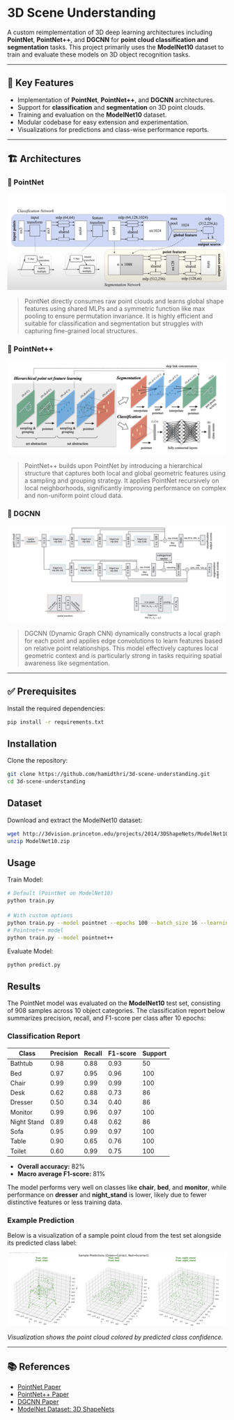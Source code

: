 # 3D Scene Understanding

A custom reimplementation of 3D deep learning architectures including **PointNet**, **PointNet++**, and **DGCNN** for **point cloud classification and segmentation** tasks. This project primarily uses the **ModelNet10** dataset to train and evaluate these models on 3D object recognition tasks.

---

## 📌 Key Features

- Implementation of **PointNet**, **PointNet++**, and **DGCNN** architectures.
- Support for **classification** and **segmentation** on 3D point clouds.
- Training and evaluation on the **ModelNet10** dataset.
- Modular codebase for easy extension and experimentation.
- Visualizations for predictions and class-wise performance reports.

---

## 🏗 Architectures

### 🔹 PointNet
![PointNet Architecture](assets/pointnet.png)

> PointNet directly consumes raw point clouds and learns global shape features using shared MLPs and a symmetric function like max pooling to ensure permutation invariance. It is highly efficient and suitable for classification and segmentation but struggles with capturing fine-grained local structures.

### 🔹 PointNet++
![PointNet Architecture](assets/pointnetpp.png)

> PointNet++ builds upon PointNet by introducing a hierarchical structure that captures both local and global geometric features using a sampling and grouping strategy. It applies PointNet recursively on local neighborhoods, significantly improving performance on complex and non-uniform point cloud data.

### 🔹 DGCNN
![PointNet Architecture](assets/dgcnn.png)

> DGCNN (Dynamic Graph CNN) dynamically constructs a local graph for each point and applies edge convolutions to learn features based on relative point relationships. This model effectively captures local geometric context and is particularly strong in tasks requiring spatial awareness like segmentation.

---

## ✅ Prerequisites

Install the required dependencies:

```bash
pip install -r requirements.txt
```

## Installation
Clone the repository:
```bash
git clone https://github.com/hamidthri/3d-scene-understanding.git
cd 3d-scene-understanding
```

## Dataset
Download and extract the ModelNet10 dataset:
```bash
wget http://3dvision.princeton.edu/projects/2014/3DShapeNets/ModelNet10.zip
unzip ModelNet10.zip
```


## Usage

Train Model:
```bash
# Default (PointNet on ModelNet10)
python train.py

# With custom options
python train.py --model pointnet --epochs 100 --batch_size 16 --learning_rate 0.01
# Pointnet++ model
python train.py --model pointnet++
```

Evaluate Model:
```bash
python predict.py
```

## Results

The PointNet model was evaluated on the **ModelNet10** test set, consisting of 908 samples across 10 object categories. The classification report below summarizes precision, recall, and F1-score per class after 10 epochs:

### Classification Report

| Class       | Precision | Recall | F1-score | Support |
|-------------|-----------|--------|----------|---------|
| Bathtub     | 0.98      | 0.88   | 0.93     | 50      |
| Bed         | 0.97      | 0.95   | 0.96     | 100     |
| Chair       | 0.99      | 0.99   | 0.99     | 100     |
| Desk        | 0.62      | 0.88   | 0.73     | 86      |
| Dresser     | 0.50      | 0.34   | 0.40     | 86      |
| Monitor     | 0.99      | 0.96   | 0.97     | 100     |
| Night Stand | 0.89      | 0.48   | 0.62     | 86      |
| Sofa        | 0.95      | 0.99   | 0.97     | 100     |
| Table       | 0.90      | 0.65   | 0.76     | 100     |
| Toilet      | 0.60      | 0.99   | 0.75     | 100     |

- **Overall accuracy:** 82%  
- **Macro average F1-score:** 81%

The model performs very well on classes like **chair**, **bed**, and **monitor**, while performance on **dresser** and **night_stand** is lower, likely due to fewer distinctive features or less training data.

### Example Prediction

Below is a visualization of a sample point cloud from the test set alongside its predicted class label:

![Sample Prediction](assets/prediction_sample.png)

*Visualization shows the point cloud colored by predicted class confidence.*



---

## 📚 References

- [PointNet Paper](https://arxiv.org/abs/1612.00593)
- [PointNet++ Paper](https://arxiv.org/abs/1706.02413)
- [DGCNN Paper](https://arxiv.org/abs/1801.07829)
- [ModelNet Dataset: 3D ShapeNets](http://modelnet.cs.princeton.edu/)

